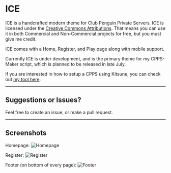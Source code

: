 # ICE

ICE is a handcrafted modern theme for Club Penguin Private Servers. ICE is licensed under the [Creative Commons Attributions](https://creativecommons.org/licenses/by/4.0/legalcode). That means you can use it in both Commercial and Non-Commercial projects for free, but you must give me credit.

 ICE comes with a Home, Register, and Play page along with mobile support.

 Currently ICE is under development, and is the primary theme for my CPPS-Maker script, which is planned to be released in late July.

If you are interested in how to setup a CPPS using Kitsune, you can check out [my tool here](https://github.com/AmusingThrone/kitsune-auto-setup/).



----------


## Suggestions or Issues?

 Feel free to create an issue, or make a pull request.


----------
## Screenshots

Homepage:
![Homepage](https://i.imgur.com/Wr1wP2g.png)

Register:
![Register](https://i.imgur.com/E5sWu5J.png)

Footer (on bottom of every page):
![Footer](http://i.imgur.com/OYEm82e.png)
